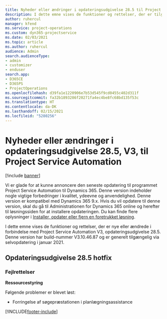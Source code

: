 ```yaml
---
title: Nyheder eller ændringer i opdateringsudgivelse 28.5 til Project Service Automation hotfix V3
description: I dette emne vises de funktioner og rettelser, der er tilgængelige i Project Service Automation, opdateringsudgivelse 28.5 hotfix, V3.
author: ruhercul
manager: kfend
ms.service: project-operations
ms.custom: dyn365-projectservice
ms.date: 02/03/2021
ms.topic: article
ms.author: ruhercul
audience: Admin
search.audienceType:
- admin
- customizer
- enduser
search.app:
- D365CE
- D365PS
- ProjectOperations
ms.openlocfilehash: d39fa1e1220906e7b53d545f9cd0455c402d311f
ms.sourcegitcommit: fa32b1893286f20271fa4ec4be8fc68bd135f53c
ms.translationtype: HT
ms.contentlocale: da-DK
ms.lasthandoff: 02/15/2021
ms.locfileid: "5280256"
---
```

# <a name="whats-new-or-changed-in-project-service-automation-update-release-285-v3"></a>Nyheder eller ændringer i opdateringsudgivelse 28.5, V3, til Project Service Automation

[!include [banner](../includes/psa-now-project-operations.md)]

Vi er glade for at kunne annoncere den seneste opdatering til programmet Project Service Automation til Dynamics 365. Denne version indeholder nogle vigtige forbedringer i kvalitet, ydeevne og anvendelighed. Denne version er kompatibel med Dynamics 365 9.x. Hvis du vil opdatere til denne version, skal du gå til Administrationen for Dynamics 365 online og herefter til løsningssiden for at installere opdateringen. Du kan finde flere oplysninger i [Installer, opdater eller fjern en foretrukket løsning](https://docs.microsoft.com/power-platform/admin/install-remove-preferred-solution).

I dette emne vises de funktioner og rettelser, der er nye eller ændrede i forbindelse med Project Service Automation V3, opdateringsudgivelse 28.5. Denne version har build-nummer V3.10.46.87 og er generelt tilgængelig via selvopdatering i januar 2021.

## <a name="update-release-285-hotfix"></a>Opdateringsudgivelse 28.5 hotfix

### <a name="bug-fixes"></a>Fejlrettelser

**Ressourcestyring**

Følgende problemer er blevet løst:

- Forringelse af søgepræstationen i planlægningsassistance



[!INCLUDE[footer-include](../includes/footer-banner.md)]